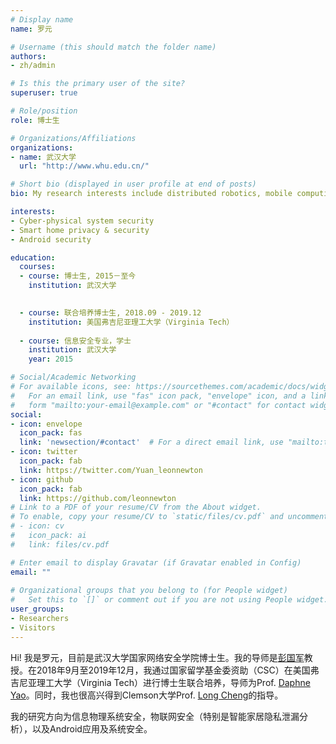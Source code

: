 ```yaml
---
# Display name
name: 罗元

# Username (this should match the folder name)
authors:
- zh/admin

# Is this the primary user of the site?
superuser: true

# Role/position
role: 博士生 

# Organizations/Affiliations
organizations:
- name: 武汉大学
  url: "http://www.whu.edu.cn/"

# Short bio (displayed in user profile at end of posts)
bio: My research interests include distributed robotics, mobile computing and programmable matter.

interests:
- Cyber-physical system security
- Smart home privacy & security
- Android security

education:
  courses:
  - course: 博士生, 2015－至今
    institution: 武汉大学

   
  - course: 联合培养博士生, 2018.09 - 2019.12
    institution: 美国弗吉尼亚理工大学（Virginia Tech）
  
  - course: 信息安全专业，学士
    institution: 武汉大学
    year: 2015

# Social/Academic Networking
# For available icons, see: https://sourcethemes.com/academic/docs/widgets/#icons
#   For an email link, use "fas" icon pack, "envelope" icon, and a link in the
#   form "mailto:your-email@example.com" or "#contact" for contact widget.
social:
- icon: envelope
  icon_pack: fas
  link: 'newsection/#contact'  # For a direct email link, use "mailto:test@example.org".
- icon: twitter
  icon_pack: fab
  link: https://twitter.com/Yuan_leonnewton
- icon: github
  icon_pack: fab
  link: https://github.com/leonnewton
# Link to a PDF of your resume/CV from the About widget.
# To enable, copy your resume/CV to `static/files/cv.pdf` and uncomment the lines below.  
# - icon: cv
#   icon_pack: ai
#   link: files/cv.pdf

# Enter email to display Gravatar (if Gravatar enabled in Config)
email: ""
  
# Organizational groups that you belong to (for People widget)
#   Set this to `[]` or comment out if you are not using People widget.  
user_groups:
- Researchers
- Visitors
---
```


Hi! 我是罗元，目前是武汉大学国家网络安全学院博士生。我的导师是[彭国军](http://cse.whu.edu.cn/index.php?s=/home/szdw/detail/id/62.html)教授。在2018年9月至2019年12月，我通过国家留学基金委资助（CSC）在美国弗吉尼亚理工大学（Virginia Tech）进行博士生联合培养，导师为Prof. [Daphne Yao](http://people.cs.vt.edu/danfeng/)。同时，我也很高兴得到Clemson大学Prof. [Long Cheng](https://people.computing.clemson.edu/~lcheng2/)的指导。

我的研究方向为信息物理系统安全，物联网安全（特别是智能家居隐私泄漏分析），以及Android应用及系统安全。


